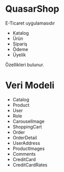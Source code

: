 # QuasarShop
E-Ticaret uygulamasıdır
- Katalog
- Ürün
- Sipariş
- Ödeme
- Üyelik

Özellikleri bulunur.
# Veri Modeli
- Catalog
- Product
- User
- Role
- CarouselImage
- ShoppingCart
- Order
- OrderDetail
- UserAddress
- ProductImages
- Comments
- CreditCard
- CreditCardRates
